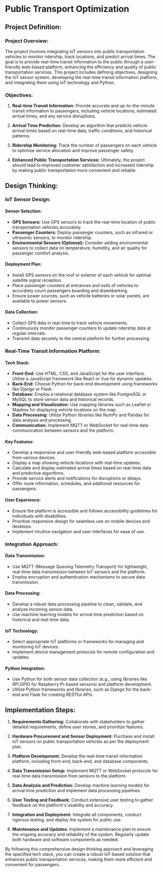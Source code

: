 #  Public Transport Optimization

## Project Definition:

### Project Overview:
The project involves integrating IoT sensors into public transportation vehicles to monitor ridership, track locations, and predict arrival times. The goal is to provide real-time transit information to the public through a user-friendly web-based platform, enhancing the efficiency and quality of public transportation services. This project includes defining objectives, designing the IoT sensor system, developing the real-time transit information platform, and integrating them using IoT technology and Python.

### Objectives:
1. **Real-time Transit Information:** Provide accurate and up-to-the-minute transit information to passengers, including vehicle locations, estimated arrival times, and any service disruptions.

2. **Arrival Time Prediction:** Develop an algorithm that predicts vehicle arrival times based on real-time data, traffic conditions, and historical patterns.

3. **Ridership Monitoring:** Track the number of passengers on each vehicle to optimize service allocation and improve passenger safety.

4. **Enhanced Public Transportation Services:** Ultimately, the project should lead to improved customer satisfaction and increased ridership by making public transportation more convenient and reliable.

## Design Thinking:

### IoT Sensor Design:

#### Sensor Selection:
- **GPS Sensors:** Use GPS sensors to track the real-time location of public transportation vehicles accurately.
- **Passenger Counters:** Deploy passenger counters, such as infrared or ultrasonic sensors, to monitor ridership.
- **Environmental Sensors (Optional):** Consider adding environmental sensors to collect data on temperature, humidity, and air quality for passenger comfort analysis.

#### Deployment Plan:
- Install GPS sensors on the roof or exterior of each vehicle for optimal satellite signal reception.
- Place passenger counters at entrances and exits of vehicles to accurately count passengers boarding and disembarking.
- Ensure power sources, such as vehicle batteries or solar panels, are available to power sensors.

#### Data Collection:
- Collect GPS data in real-time to track vehicle movements.
- Continuously monitor passenger counters to update ridership data at regular intervals.
- Transmit data securely to the central platform for further processing.

### Real-Time Transit Information Platform:

#### Tech Stack:
- **Front-End:** Use HTML, CSS, and JavaScript for the user interface. Utilize a JavaScript framework like React or Vue for dynamic updates.
- **Back-End:** Choose Python for back-end development using frameworks like Django or Flask.
- **Database:** Employ a relational database system like PostgreSQL or MySQL to store sensor data and historical records.
- **Mapping and Visualization:** Use mapping libraries such as Leaflet or Mapbox for displaying vehicle locations on the map.
- **Data Processing:** Utilize Python libraries like NumPy and Pandas for data analysis and processing.
- **Communication:** Implement MQTT or WebSocket for real-time data communication between sensors and the platform.

#### Key Features:
- Develop a responsive and user-friendly web-based platform accessible from various devices.
- Display a map showing vehicle locations with real-time updates.
- Calculate and display estimated arrival times based on real-time data and predictive algorithms.
- Provide service alerts and notifications for disruptions or delays.
- Offer route information, schedules, and additional resources for passengers.

#### User Experience:
- Ensure the platform is accessible and follows accessibility guidelines for individuals with disabilities.
- Prioritize responsive design for seamless use on mobile devices and desktops.
- Implement intuitive navigation and user interfaces for ease of use.

### Integration Approach:

#### Data Transmission:
- Use MQTT (Message Queuing Telemetry Transport) for lightweight, real-time data transmission between IoT sensors and the platform.
- Employ encryption and authentication mechanisms to secure data transmission.

#### Data Processing:
- Develop a robust data processing pipeline to clean, validate, and analyze incoming sensor data.
- Use machine learning models for arrival time prediction based on historical and real-time data.

#### IoT Technology:
- Select appropriate IoT platforms or frameworks for managing and monitoring IoT devices.
- Implement device management protocols for remote configuration and updates.

#### Python Integration:
- Use Python for both sensor data collection (e.g., using libraries like RPi.GPIO for Raspberry Pi-based sensors) and platform development.
- Utilize Python frameworks and libraries, such as Django for the back-end and Flask for creating RESTful APIs.

## Implementation Steps:

1. **Requirements Gathering:** Collaborate with stakeholders to gather detailed requirements, define user stories, and prioritize features.

2. **Hardware Procurement and Sensor Deployment:** Purchase and install IoT sensors on public transportation vehicles as per the deployment plan.

3. **Platform Development:** Develop the real-time transit information platform, including front-end, back-end, and database components.

4. **Data Transmission Setup:** Implement MQTT or WebSocket protocols for real-time data transmission from sensors to the platform.

5. **Data Analysis and Prediction:** Develop machine learning models for arrival time prediction and implement data processing pipelines.

6. **User Testing and Feedback:** Conduct extensive user testing to gather feedback on the platform's usability and accuracy.

7. **Integration and Deployment:** Integrate all components, conduct rigorous testing, and deploy the system for public use.

8. **Maintenance and Updates:** Implement a maintenance plan to ensure the ongoing accuracy and reliability of the system. Regularly update both hardware and software components as needed.

By following this comprehensive design thinking approach and leveraging the specified tech stack, you can create a robust IoT-based solution that enhances public transportation services, making them more efficient and convenient for passengers.
